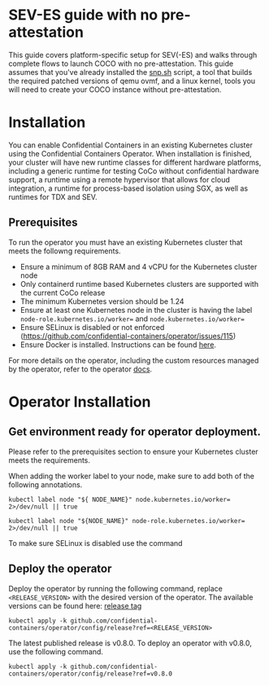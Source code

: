 # SEV-ES guide with no pre-attestation

This guide covers platform-specific setup for SEV(-ES) and walks through
complete flows to launch COCO with no pre-attestation. This guide assumes 
that you've already installed the [snp.sh](https://github.com/amd/sev-utils/tree/main/tools) 
script, a tool that builds the required patched versions of qemu ovmf, and a linux kernel, 
tools you will need to create your COCO instance without pre-attestation.

# Installation

You can enable Confidential Containers in an existing Kubernetes cluster using the Confidential Containers Operator.
When installation is finished, your cluster will have new runtime classes for different hardware platforms,
including a generic runtime for testing CoCo without confidential hardware support, a runtime using a remote hypervisor
that allows for cloud integration, a runtime for process-based isolation using SGX, as well as runtimes for TDX and SEV.

## Prerequisites

To run the operator you must have an existing Kubernetes cluster that meets the followng requirements.

- Ensure a minimum of 8GB RAM and 4 vCPU for the Kubernetes cluster node
- Only containerd runtime based Kubernetes clusters are supported with the current CoCo release
- The minimum Kubernetes version should be 1.24
- Ensure at least one Kubernetes node in the cluster is having the label `node-role.kubernetes.io/worker=` and `node.kubernetes.io/worker=`
- Ensure SELinux is disabled or not enforced (https://github.com/confidential-containers/operator/issues/115)
- Ensure Docker is installed. Instructions can be found [here](https://docs.docker.com/engine/install/ubuntu/).

For more details on the operator, including the custom resources managed by the operator, refer to the operator [docs](https://github.com/confidential-containers/operator).

# Operator Installation

## Get environment ready for operator deployment.

Please refer to the prerequisites section to ensure your Kubernetes cluster meets the requirements. 

When adding the worker label to your node, make sure to add both of the following annotations.

```
kubectl label node "${ NODE_NAME}" node.kubernetes.io/worker= 2>/dev/null || true

kubectl label node "${NODE_NAME}" node-role.kubernetes.io/worker= 2>/dev/null || true
```

To make sure SELinux is disabled use the command 

## Deploy the operator
Deploy the operator by running the following command, replace `<RELEASE_VERSION>` with the desired version of the operator. The available versions can be found here: [release tag](https://github.com/confidential-containers/operator/tags)

```
kubectl apply -k github.com/confidential-containers/operator/config/release?ref=<RELEASE_VERSION>
```

The latest published release is v0.8.0. To deploy an operator with v0.8.0, use the following command.

```
kubectl apply -k github.com/confidential-containers/operator/config/release?ref=v0.8.0
```
